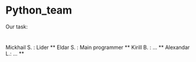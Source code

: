 # Python_team
Our task:
#
Mickhail S. : Lider **
Eldar S.    : Main programmer **
Kirill B.   : ... **
Alexandar L.: ... **
